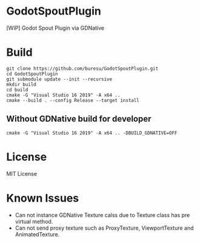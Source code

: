 # GodotSpoutPlugin
[WIP] Godot Spout Plugin via GDNative

# Build
```
git clone https://github.com/buresu/GodotSpoutPlugin.git
cd GodotSpoutPlugin
git submodule update --init --recursive
mkdir build
cd build
cmake -G "Visual Studio 16 2019" -A x64 ..
cmake --build . --config Release --target install
```

## Without GDNative build for developer
```
cmake -G "Visual Studio 16 2019" -A x64 .. -DBUILD_GDNATIVE=OFF
```

# License
MIT License

# Known Issues
- Can not instance GDNative Texture calss due to Texture class has pre virtual method.
- Can not send proxy texture such as ProxyTexture, ViewportTexture and AnimatedTexture.
